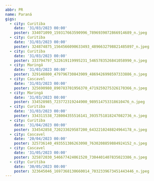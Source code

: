 ```yaml
---
abbr: PR
name: Paraná
gigs:
  - city: Curitiba
    date: '31/03/2023 00:00'
    poster: 334071099_159317663590996_7896939072866914689_n.jpeg
  - city: Curitiba
    date: '31/03/2023 00:00'
    poster: 324874875_1564566090633493_4896632798821485897_n.jpeg
  - city: Curitiba
    date: '31/03/2023 00:00'
    poster: 333794797_522619119995231_5465783526841058990_n.jpeg
  - city: Maringá
    date: '31/03/2023 00:00'
    poster: 329148800_479796730843909_4869426998597333886_n.jpeg
  - city: Cascavel
    date: '31/03/2023 00:00'
    poster: 325690980_890783701956370_4719259275326170366_n.jpeg
  - city: Maringá
    date: '31/03/2023 00:00'
    poster: 334528985_723772319244900_989514753318610476_n.jpeg
  - city: Curitiba
    date: '31/03/2023 00:00'
    poster: 334311538_728004355516141_3935751818247082736_n.jpeg
  - city: Curitiba
    date: '31/04/2023 00:00'
    poster: 334542858_720233029587200_6432210248824964178_n.jpeg
  - city: Cascavel
    date: '20/04/2023 00:00'
    poster: 325736140_493551386263098_7630208859884924152_n.jpeg
  - city: Cascavel
    date: '31/05/2023 00:00'
    poster: 325872030_546677424061520_7304401407835023386_n.jpeg
  - city: Curitiba
    date: '30/05/2023 00:00'
    poster: 323645046_1697368130660014_7032339673451443446_n.jpeg
---
```


